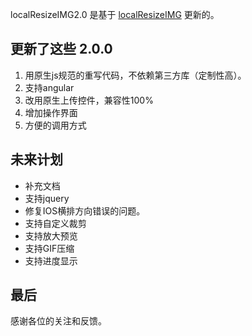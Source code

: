 localResizeIMG2.0 是基于 [localResizeIMG](https://github.com/think2011/localResizeIMG) 更新的。


## 更新了这些 2.0.0
1. 用原生js规范的重写代码，不依赖第三方库（定制性高）。
2. 支持angular
3. 改用原生上传控件，兼容性100%
4. 增加操作界面
5. 方便的调用方式

## 未来计划
* 补充文档
* 支持jquery
* 修复IOS横排方向错误的问题。
* 支持自定义裁剪
* 支持放大预览
* 支持GIF压缩
* 支持进度显示

## 最后
感谢各位的关注和反馈。